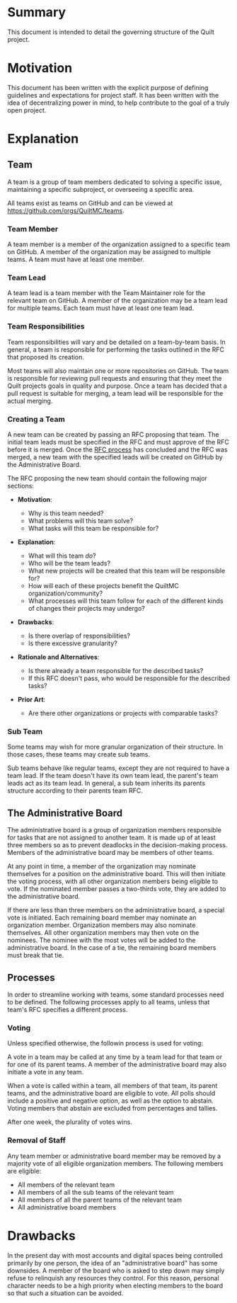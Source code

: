 # Summary
This document is intended to detail the governing structure of the Quilt project.

# Motivation
This document has been written with the explicit purpose of defining guidelines and expectations for project staff.
It has been written with the idea of decentralizing power in mind, to help contribute to the goal of a truly open project.

# Explanation

## Team

A team is a group of team members dedicated to solving a specific issue,
maintaining a specific subproject, or overseeing a specific area.

All teams exist as teams on GitHub and can be viewed at https://github.com/orgs/QuiltMC/teams.

### Team Member

A team member is a member of the organization assigned to a specific team on GitHub.
A member of the organization may be assigned to multiple teams.
A team must have at least one member.

### Team Lead

A team lead is a team member with the Team Maintainer role for the relevant team on GitHub.
A member of the organization may be a team lead for multiple teams.
Each team must have at least one team lead.

### Team Responsibilities

Team responsibilities will vary and be detailed on a team-by-team basis.
In general, a team is responsible for performing the tasks outlined in the RFC that proposed its creation.

Most teams will also maintain one or more repositories on GitHub.
The team is responsible for reviewing pull requests and ensuring that they meet the Quilt projects goals in quality and purpose.
Once a team has decided that a pull request is suitable for merging, a team lead will be responsible for the actual merging.

### Creating a Team

A new team can be created by passing an RFC proposing that team.
The initial team leads must be specified in the RFC and must approve of the RFC before it is merged.
Once the [RFC process](0001-rfc-process.md) has concluded and the RFC was merged,
a new team with the specified leads will be created on GitHub by the Administrative Board.

The RFC proposing the new team should contain the following major sections:

- **Motivation**:
  - Why is this team needed?
  - What problems will this team solve?
  - What tasks will this team be responsible for?

- **Explanation**:
  - What will this team *do*?
  - Who will be the team leads?
  - What new projects will be created that this team will be responsible for?
  - How will each of these projects benefit the QuiltMC organization/community?
  - What processes will this team follow for each of the different kinds of changes their projects may undergo?

- **Drawbacks**:
  - Is there overlap of responsibilities?
  - Is there excessive granularity?

- **Rationale and Alternatives**:
  - Is there already a team responsible for the described tasks?
  - If this RFC doesn't pass, who would be responsible for the described tasks?

- **Prior Art**:
  - Are there other organizations or projects with comparable tasks?

### Sub Team

Some teams may wish for more granular organization of their structure.
In those cases, these teams may create sub teams.

Sub teams behave like regular teams, except they are not required to have a team lead.
If the team doesn't have its own team lead, the parent's team leads act as its team lead.
In general, a sub team inherits its parents structure according to their parents team RFC.

## The Administrative Board

The administrative board is a group of organization members responsible for tasks that are not assigned to another team.
It is made up of at least three members so as to prevent deadlocks in the decision-making process.
Members of the administrative board may be members of other teams.

At any point in time, a member of the organization may nominate themselves for a position on the administrative board.
This will then initiate the voting process, with all other organization members being eligible to vote.
If the nominated member passes a two-thirds vote, they are added to the administrative board.

If there are less than three members on the administrative board, a special vote is initiated.
Each remaining board member may nominate an organization member.
Organization members may also nominate themselves.
All other organization members may then vote on the nominees.
The nominee with the most votes will be added to the administrative board.
In the case of a tie, the remaining board members must break that tie.

## Processes

In order to streamline working with teams, some standard processes need to be defined.
The following processes apply to all teams, unless that team's RFC specifies a different process.

### Voting

Unless specified otherwise, the followin process is used for voting:

A vote in a team may be called at any time by a team lead for that team or for one of its parent teams.
A member of the administrative board may also initiate a vote in any team. 

When a vote is called within a team, all members of that team, its parent teams, and the administrative board are eligible to vote.
All polls should include a positive and negative option, as well as the option to abstain.
Voting members that abstain are excluded from percentages and tallies.

After one week, the plurality of votes wins.

### Removal of Staff

Any team member or administrative board member may be removed by a majority vote of all eligible organization members.
The following members are eligible:
- All members of the relevant team
- All members of all the sub teams of the relevant team
- All members of all the parent teams of the relevant team
- All administrative board members

# Drawbacks
In the present day with most accounts and digital spaces being controlled primarily by one person, the idea of an "administrative board" has some downsides. A member of the board who is asked to step down may simply refuse to relinquish any resources they control. For this reason, personal character needs to be a high priority when electing members to the board so that such a situation can be avoided.
